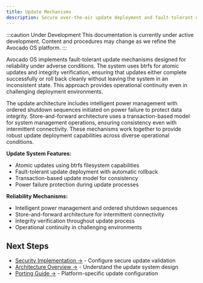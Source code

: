 ```yaml
---
title: Update Mechanisms  
description: Secure over-the-air update deployment and fault-tolerant update mechanisms
---
```


:::caution Under Development
This documentation is currently under active development. Content and procedures may change as we refine the Avocado OS platform.
:::

Avocado OS implements fault-tolerant update mechanisms designed for reliability under adverse conditions. The system uses btrfs for atomic updates and integrity verification, ensuring that updates either complete successfully or roll back cleanly without leaving the system in an inconsistent state. This approach provides operational continuity even in challenging deployment environments.

The update architecture includes intelligent power management with ordered shutdown sequences initiated on power failure to protect data integrity. Store-and-forward architecture uses a transaction-based model for system management operations, ensuring consistency even with intermittent connectivity. These mechanisms work together to provide robust update deployment capabilities across diverse operational conditions.

**Update System Features:**
- Atomic updates using btrfs filesystem capabilities
- Fault-tolerant update deployment with automatic rollback
- Transaction-based update model for consistency
- Power failure protection during update processes

**Reliability Mechanisms:**
- Intelligent power management and ordered shutdown sequences
- Store-and-forward architecture for intermittent connectivity
- Integrity verification throughout update process
- Operational continuity in challenging environments

## Next Steps

- [Security Implementation →](./security-implementation) - Configure secure update validation
- [Architecture Overview →](./architecture-overview) - Understand the update system design
- [Porting Guide →](./porting-guide) - Platform-specific update configuration